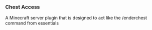 ### Chest Access ###

A Minecraft server plugin that is designed to act like the /enderchest command from essentials

